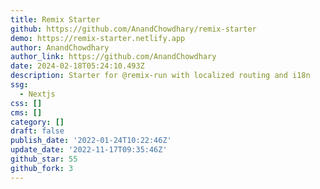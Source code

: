 ```yaml
---
title: Remix Starter
github: https://github.com/AnandChowdhary/remix-starter
demo: https://remix-starter.netlify.app
author: AnandChowdhary
author_link: https://github.com/AnandChowdhary
date: 2024-02-18T05:24:10.493Z
description: Starter for @remix-run with localized routing and i18n
ssg:
  - Nextjs
css: []
cms: []
category: []
draft: false
publish_date: '2022-01-24T10:22:46Z'
update_date: '2022-11-17T09:35:46Z'
github_star: 55
github_fork: 3
---
```

